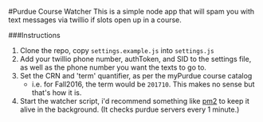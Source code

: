#Purdue Course Watcher
This is a simple node app that will spam you with text messages via twillio if slots open up in a course.

###Instructions
1. Clone the repo, copy `settings.example.js` into `settings.js`
2. Add your twillio phone number, authToken, and SID to the settings file, as well as the phone number you want the texts to go to.
3. Set the CRN and 'term' quantifier, as per the myPurdue course catalog
	* i.e. for Fall2016, the term would be `201710`. This makes no sense but that's how it is.
4. Start the watcher script, i'd recommend something like [pm2](https://github.com/Unitech/pm2) to keep it alive in the background. (It checks purdue servers every 1 minute.)